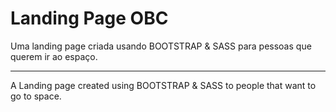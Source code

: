 # Landing Page OBC

Uma landing page criada usando BOOTSTRAP & SASS para pessoas que querem ir ao espaço.

________________________________________________________________ 

A Landing page created using BOOTSTRAP & SASS to people that want to go to space.
